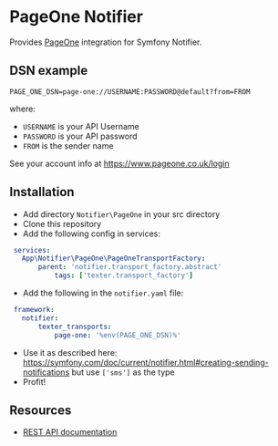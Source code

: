 PageOne Notifier
===============

Provides [PageOne](https://www.pageone.co.uk/) integration for Symfony Notifier.

DSN example
-----------

```
PAGE_ONE_DSN=page-one://USERNAME:PASSWORD@default?from=FROM
```

where:
 - `USERNAME` is your API Username
 - `PASSWORD` is your API password
 - `FROM` is the sender name

See your account info at https://www.pageone.co.uk/login

Installation
------------
 - Add directory `Notifier\PageOne` in your src directory
 - Clone this repository
 - Add the following config in services:
 ```YAML
  services:
    App\Notifier\PageOne\PageOneTransportFactory:
        parent: 'notifier.transport_factory.abstract'
            tags: ['texter.transport_factory']
 ```
 - Add the following in the `notifier.yaml` file:
 ```YAML
  framework:
    notifier:
        texter_transports:
            page-one: '%env(PAGE_ONE_DSN)%'
 ```
 - Use it as described here:  https://symfony.com/doc/current/notifier.html#creating-sending-notifications but use `['sms']` as the type
 - Profit!

Resources
---------

 * [REST API documentation](https://www.pageone.co.uk/developers/api-library/rest/)
